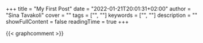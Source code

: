 +++
title = "My First Post"
date = "2022-01-21T20:01:31+02:00"
author = "Sina Tavakoli"
cover = ""
tags = ["", ""]
keywords = ["", ""]
description = ""
showFullContent = false
readingTime = true
+++


{{< graphcomment >}}